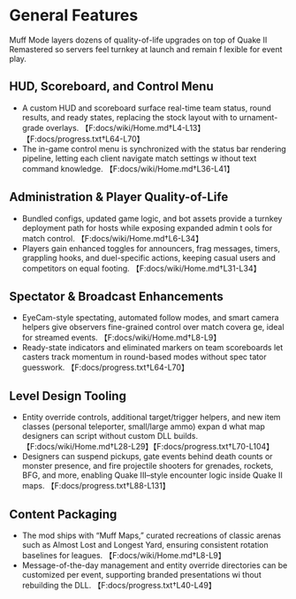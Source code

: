 # General Features

Muff Mode layers dozens of quality-of-life upgrades on top of Quake II Remastered so servers feel turnkey at launch and remain f
lexible for event play.

## HUD, Scoreboard, and Control Menu
- A custom HUD and scoreboard surface real-time team status, round results, and ready states, replacing the stock layout with to
urnament-grade overlays. 【F:docs/wiki/Home.md†L4-L13】【F:docs/progress.txt†L64-L70】
- The in-game control menu is synchronized with the status bar rendering pipeline, letting each client navigate match settings w
ithout text command knowledge. 【F:docs/wiki/Home.md†L36-L41】

## Administration & Player Quality-of-Life
- Bundled configs, updated game logic, and bot assets provide a turnkey deployment path for hosts while exposing expanded admin t
ools for match control. 【F:docs/wiki/Home.md†L6-L34】
- Players gain enhanced toggles for announcers, frag messages, timers, grappling hooks, and duel-specific actions, keeping casual
 users and competitors on equal footing. 【F:docs/wiki/Home.md†L31-L34】

## Spectator & Broadcast Enhancements
- EyeCam-style spectating, automated follow modes, and smart camera helpers give observers fine-grained control over match covera
ge, ideal for streamed events. 【F:docs/wiki/Home.md†L8-L9】
- Ready-state indicators and eliminated markers on team scoreboards let casters track momentum in round-based modes without spec
tator guesswork. 【F:docs/progress.txt†L64-L70】

## Level Design Tooling
- Entity override controls, additional target/trigger helpers, and new item classes (personal teleporter, small/large ammo) expan
d what map designers can script without custom DLL builds. 【F:docs/wiki/Home.md†L28-L29】【F:docs/progress.txt†L70-L104】
- Designers can suspend pickups, gate events behind death counts or monster presence, and fire projectile shooters for grenades,
 rockets, BFG, and more, enabling Quake III–style encounter logic inside Quake II maps. 【F:docs/progress.txt†L88-L131】

## Content Packaging
- The mod ships with “Muff Maps,” curated recreations of classic arenas such as Almost Lost and Longest Yard, ensuring consistent
 rotation baselines for leagues. 【F:docs/wiki/Home.md†L8-L9】
- Message-of-the-day management and entity override directories can be customized per event, supporting branded presentations wi
thout rebuilding the DLL. 【F:docs/progress.txt†L40-L49】

